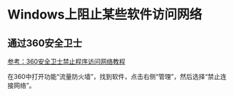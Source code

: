 # Windows上阻止某些软件访问网络

## 通过360安全卫士

[参考：360安全卫士禁止程序访问网络教程](https://www.jb51.net/softjc/486209_all.html)

在360中打开功能“流量防火墙”，找到软件，点击右侧“管理”，然后选择“禁止连接网络”。